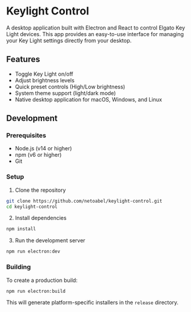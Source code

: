 # Keylight Control

A desktop application built with Electron and React to control Elgato Key Light devices. This app provides an easy-to-use interface for managing your Key Light settings directly from your desktop.

## Features

- Toggle Key Light on/off
- Adjust brightness levels
- Quick preset controls (High/Low brightness)
- System theme support (light/dark mode)
- Native desktop application for macOS, Windows, and Linux

## Development

### Prerequisites

- Node.js (v14 or higher)
- npm (v6 or higher)
- Git

### Setup

1. Clone the repository

```bash
git clone https://github.com/netoabel/keylight-control.git
cd keylight-control
```

2. Install dependencies

```bash
npm install
```

3. Run the development server

```bash
npm run electron:dev
```

### Building

To create a production build:

```bash
npm run electron:build
```

This will generate platform-specific installers in the `release` directory.
